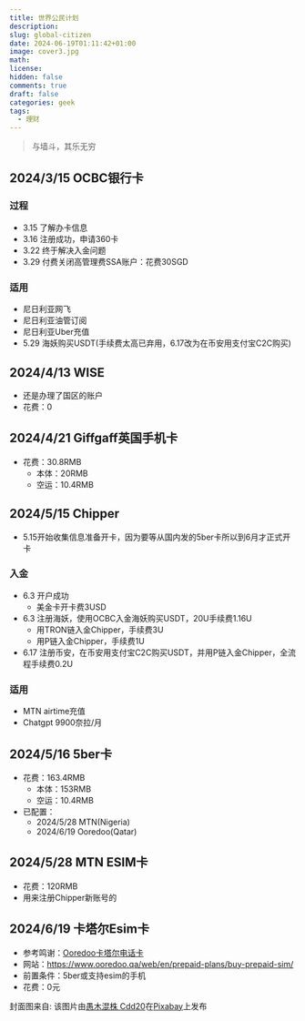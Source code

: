 ```yaml
---
title: 世界公民计划
description: 
slug: global-citizen
date: 2024-06-19T01:11:42+01:00
image: cover3.jpg
math: 
license: 
hidden: false
comments: true
draft: false
categories: geek
tags:
  - 理财
---
```

> 与墙斗，其乐无穷

## 2024/3/15 OCBC银行卡
### 过程
- 3.15 了解办卡信息
- 3.16 注册成功，申请360卡
- 3.22 终于解决入金问题
- 3.29 付费关闭高管理费SSA账户：花费30SGD
### 适用
- 尼日利亚网飞
- 尼日利亚油管订阅
- 尼日利亚Uber充值
- 5.29 海妖购买USDT(手续费太高已弃用，6.17改为在币安用支付宝C2C购买)

## 2024/4/13 WISE
- 还是办理了国区的账户
- 花费：0

## 2024/4/21 Giffgaff英国手机卡
- 花费：30.8RMB
  - 本体：20RMB
  - 空运：10.4RMB

## 2024/5/15 Chipper
- 5.15开始收集信息准备开卡，因为要等从国内发的5ber卡所以到6月才正式开卡
### 入金
- 6.3 开户成功
  - 美金卡开卡费3USD
- 6.3 注册海妖，使用OCBC入金海妖购买USDT，20U手续费1.16U
  - 用TRON链入金Chipper，手续费3U
  - 用P链入金Chipper，手续费1U
- 6.17 注册币安，在币安用支付宝C2C购买USDT，并用P链入金Chipper，全流程手续费0.2U
### 适用
- MTN airtime充值
- Chatgpt 9900奈拉/月

## 2024/5/16 5ber卡
- 花费：163.4RMB
  - 本体：153RMB
  - 空运：10.4RMB
- 已配置：
  - 2024/5/28 MTN(Nigeria)
  - 2024/6/19 Ooredoo(Qatar)

## 2024/5/28 MTN ESIM卡
- 花费：120RMB
- 用来注册Chipper新账号的

## 2024/6/19 卡塔尔Esim卡
- 参考鸣谢：[Ooredoo卡塔尔电话卡](https://www.youtube.com/watch?v=kaPGuYd2HRo)
- 网站：https://www.ooredoo.qa/web/en/prepaid-plans/buy-prepaid-sim/
- 前置条件：5ber或支持esim的手机
- 花费：0元

封面图来自:
该图片由<a href="https://pixabay.com/zh/users/cdd20-1193381/?utm_source=link-attribution&utm_medium=referral&utm_campaign=image&utm_content=4916123">愚木混株 Cdd20</a>在<a href="https://pixabay.com/zh//?utm_source=link-attribution&utm_medium=referral&utm_campaign=image&utm_content=4916123">Pixabay</a>上发布